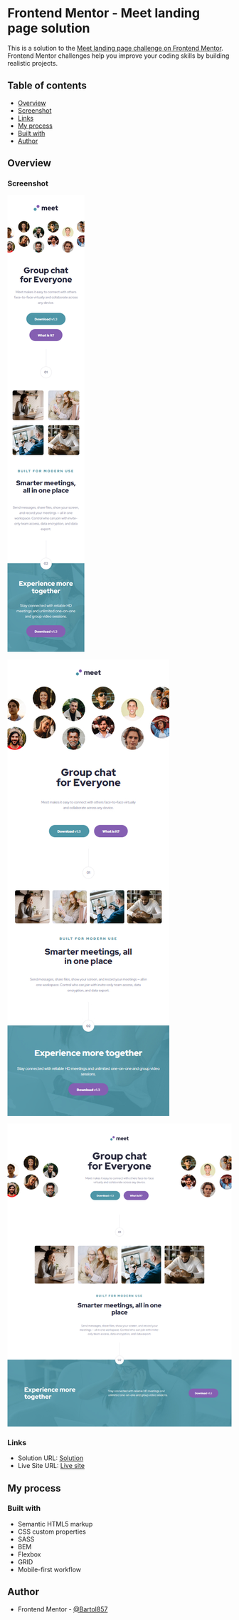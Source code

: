 # Frontend Mentor - Meet landing page solution

This is a solution to the [Meet landing page challenge on Frontend Mentor](https://www.frontendmentor.io/challenges/meet-landing-page-rbTDS6OUR). Frontend Mentor challenges help you improve your coding skills by building realistic projects. 

## Table of contents

- [Overview](#overview)
- [Screenshot](#screenshot)
- [Links](#links)
- [My process](#my-process)
- [Built with](#built-with)
- [Author](#author)

## Overview

### Screenshot

![Mobile](./screenshot-mobile.jpg)

![Mobile](./screenshot-tablet.jpg)

![Mobile](./screenshot-desktop.jpg)



### Links

- Solution URL: [Solution](https://github.com/Bartol857/meet-landing-page-challenge)
- Live Site URL: [Live site](https://bartol857.github.io/meet-landing-page-challenge/)

## My process

### Built with

- Semantic HTML5 markup
- CSS custom properties
- SASS
- BEM
- Flexbox
- GRID
- Mobile-first workflow

## Author

- Frontend Mentor - [@Bartol857](https://www.frontendmentor.io/profile/Bartol857)